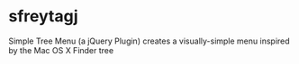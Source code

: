# sfreytagj
Simple Tree Menu (a jQuery Plugin) creates a visually-simple menu inspired by the Mac OS X Finder tree
